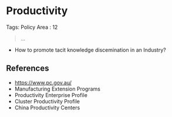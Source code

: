 # Productivity

Tags: Policy Area
: 12

> …
> 

- How to promote tacit knowledge discemination in an Industry?

## References

- https://www.pc.gov.au/
- Manufacturing Extension Programs
- Productivity Enterprise Profile
- Cluster Productivity Profile
- China Productivity Centers